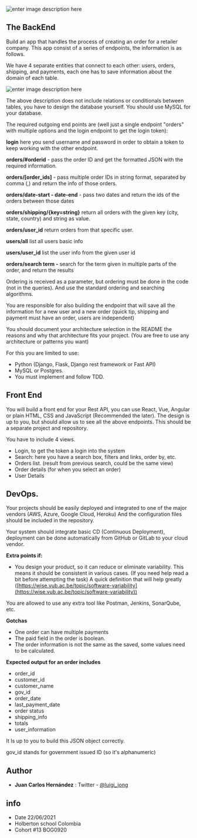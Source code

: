 ![enter image description here](https://i.imgur.com/Qu8TEto.png)
## **The BackEnd**

Build an app that handles the process of creating an order for a retailer company. This app consist of a series of endpoints, the information is as follows.

We have 4 separate entities that connect to each other: users, orders, shipping, and payments, each one has to save information about the domain of each table.

![enter image description here](https://i.imgur.com/FSGym5z.png)

The above description does not include relations or conditionals between tables, you have to design the database yourself. You should use MySQL for your database.

The required outgoing end points are (well just a single endpoint "orders" with multiple options and the login endpoint to get the login token):

**login** here you send username and password in order to obtain a token to keep working with the other endpoint.

**orders/#orderid** - pass the order ID and get the formatted JSON with the required information.

**orders/[order_ids]** - pass multiple order IDs in string format, separated by comma (,) and return the info of those orders.

**orders/date-start - date-end** - pass two dates and return the ids of the orders between those dates

**orders/shipping/{key=string}** return all orders with the given key (city, state, country) and string as value.

**orders/user_id** return orders from that specific user.

**users/all** list all users basic info

**users/user_id** list the user info from the given user id

**orders/search term -** search for the term given in multiple parts of the order, and return the results

Ordering is received as a parameter, but ordering must be done in the code (not in the queries). And use the standard ordering and searching algorithms.

You are responsible for also building the endpoint that will save all the information for a new user and a new order (quick tip, shipping and payment must have an order, users are independent)

You should document your architecture selection in the README the reasons and why that architecture fits your project. (You are free to use any architecture or patterns you want)

For this you are limited to use:

-   Python (Django, Flask, Django rest framework or Fast API)
-   MySQL or Postgres.
-   You must implement and follow TDD.

## **Front End**

You will build a front end for your Rest API, you can use React, Vue, Angular or plain HTML, CSS and JavaScript (Recommended the later). The design is up to you, but should allow us to see all the above endpoints. This should be a separate project and repository.

You have to include 4 views.

-   Login, to get the token a login into the system
-   Search: here you have a search box, filters and links, order by, etc.
-   Orders list. (result from previous search, could be the same view)
-   Order details (for when you select an order)
-   User Details

## **DevOps.**

Your projects should be easily deployed and integrated to one of the major vendors (AWS, Azure, Google Cloud, Heroku) And the configuration files should be included in the repository.

Your system should integrate basic CD (Continuous Deployment), deployment can be done automatically from GitHub or GitLab to your cloud vendor.

**Extra points if:**

-   You design your product, so it can reduce or eliminate variability. This means it should be consistent in various cases. (If you need help read a bit before attempting the task) A quick definition that will help greatly ([](https://wise.vub.ac.be/topic/software-variability)[https://wise.vub.ac.be/topic/software-variability](https://wise.vub.ac.be/topic/software-variability))

You are allowed to use any extra tool like Postman, Jenkins, SonarQube, etc.

**Gotchas**

-   One order can have multiple payments
-   The paid field in the order is boolean.
-   The order information is not the same as the saved, some values need to be calculated.

**Expected output for an order includes**

-   order_id
-   customer_id
-   customer_name
-   gov_id
-   order_date
-   last_payment_date
-   order status
-   shipping_info
-   totals
-   user_information

It Is up to you to build this JSON object correctly.

gov_id stands for government issued ID (so it's alphanumeric)


## Author
 
 - **Juan Carlos Hernández** : Twitter - [@luigi_jong](https://twitter.com/luigi_jong)
 
##  info

 - Date 22/06/2021
 - Holberton school Colombia 
 - Cohort #13 BOG0920
